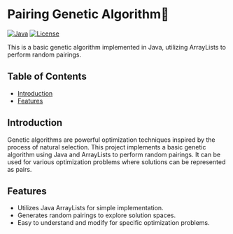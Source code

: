 # Pairing Genetic Algorithm🧬

[![Java](https://img.shields.io/badge/Java-8%2B-brightgreen.svg)](https://www.java.com/)
[![License](https://img.shields.io/badge/License-MIT-blue.svg)](LICENSE)

This is a basic genetic algorithm implemented in Java, utilizing ArrayLists to perform random pairings.

## Table of Contents

- [Introduction](#introduction)
- [Features](#features)

## Introduction

Genetic algorithms are powerful optimization techniques inspired by the process of natural selection. This project implements a basic genetic algorithm using Java and ArrayLists to perform random pairings. It can be used for various optimization problems where solutions can be represented as pairs.

## Features

- Utilizes Java ArrayLists for simple implementation.
- Generates random pairings to explore solution spaces.
- Easy to understand and modify for specific optimization problems.




